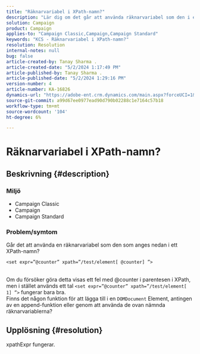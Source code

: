 ```yaml
---
title: "Räknarvariabel i XPath-namn?"
description: "Lär dig om det går att använda räknarvariabel som den i ett XPath-namn."
solution: Campaign
product: Campaign
applies-to: "Campaign Classic,Campaign,Campaign Standard"
keywords: "KCS - Räknarvariabel i XPath-namn?"
resolution: Resolution
internal-notes: null
bug: false
article-created-by: Tanay Sharma .
article-created-date: "5/2/2024 1:17:49 PM"
article-published-by: Tanay Sharma .
article-published-date: "5/2/2024 1:29:16 PM"
version-number: 4
article-number: KA-16826
dynamics-url: "https://adobe-ent.crm.dynamics.com/main.aspx?forceUCI=1&pagetype=entityrecord&etn=knowledgearticle&id=2fc2f359-8608-ef11-9f8a-6045bd026dc7"
source-git-commit: a99d67ee0977ead90d790b02288c1e7164c57b18
workflow-type: tm+mt
source-wordcount: '104'
ht-degree: 6%

---
```


# Räknarvariabel i XPath-namn?

## Beskrivning {#description}


### Miljö

- Campaign Classic
- Campaign
- Campaign Standard


### Problem/symtom

Går det att använda en räknarvariabel som den som anges nedan i ett XPath-namn?


```
<set expr=”@counter” xpath=”/test/element[ @counter] ”>
```

<br>Om du försöker göra detta visas ett fel med @counter i parentesen i XPath, men i stället används ett tal `<set expr=”@counter” xpath=”/test/element[ 1] ”>` fungerar bara bra.<br>Finns det någon funktion för att lägga till i en `DOMDocument` Element, antingen av en append-funktion eller genom att använda de ovan nämnda räknarvariablerna?

## Upplösning {#resolution}


xpathExpr fungerar.
